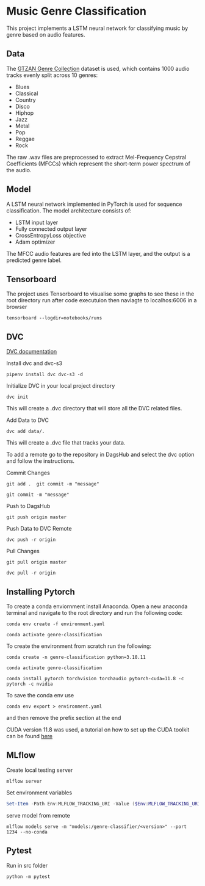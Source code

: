 # Music Genre Classification

This project implements a LSTM neural network for classifying music by genre based on audio features.

## Data

The [GTZAN Genre Collection](https://www.kaggle.com/datasets/andradaolteanu/gtzan-dataset-music-genre-classification/) dataset is used, which contains 1000 audio tracks evenly split across 10 genres:

- Blues
- Classical  
- Country
- Disco
- Hiphop
- Jazz  
- Metal
- Pop
- Reggae
- Rock

The raw .wav files are preprocessed to extract Mel-Frequency Cepstral Coefficients (MFCCs) which represent the short-term power spectrum of the audio.

## Model 

A LSTM neural network implemented in PyTorch is used for sequence classification. The model architecture consists of:

- LSTM input layer
- Fully connected output layer
- CrossEntropyLoss objective
- Adam optimizer

The MFCC audio features are fed into the LSTM layer, and the output is a predicted genre label.

## Tensorboard
The project uses Tensorboard to visualise some graphs to see these in the root directory run after code executuion then naviagte to localhos:6006 in a browser
```
tensorboard --logdir=notebooks/runs
```

## DVC 
[DVC documentation](https://dvc.org/doc/start)

Install dvc and dvc-s3
```shell
pipenv install dvc dvc-s3 -d
```

Initialize DVC in your local project directory
```shell
dvc init
```
This will create a .dvc directory that will store all the DVC related files.

Add Data to DVC
```shell
dvc add data/.
```
This will create a .dvc file that tracks your data.

To add a remote go to the repository in DagsHub and select the dvc option and follow the instructions.

Commit Changes
```shell
git add .  git commit -m "message"
```
```shell
git commit -m "message"
```

Push to DagsHub
```shell
git push origin master
```
Push Data to DVC Remote
```shell
dvc push -r origin
```

Pull Changes
```shell
git pull origin master
```
```shell
dvc pull -r origin
```

## Installing Pytorch 

To create a conda enviornment install Anaconda. Open a new anaconda terminal and navigate to the root directory and run the following code:

```shell
conda env create -f environment.yaml
```
```shell
conda activate genre-classification
```

To create the environment from scratch run the following:

```shell
conda create -n genre-classification python=3.10.11
```

```shell
conda activate genre-classification
```

```shell
conda install pytorch torchvision torchaudio pytorch-cuda=11.8 -c pytorch -c nvidia
```


To save the conda env use 
```shell
conda env export > environment.yaml
```
and then remove the prefix section at the end

CUDA version 11.8 was used, a tutorial on how to set up the CUDA toolkit can be found [here](https://www.youtube.com/watch?v=r7Am-ZGMef8)

## MLflow

Create local testing server
```shell
mlflow server
```

Set environment variables
```powershell
Set-Item -Path Env:MLFLOW_TRACKING_URI -Value ($Env:MLFLOW_TRACKING_URI + "https://dagshub.com/stephenjera/Genre-Classification.mlflow")
```
serve model from remote
```
mlflow models serve -m "models:/genre-classifier/<version>" --port 1234 --no-conda
```

## Pytest 

Run in src folder  
```shell 
python -m pytest
```